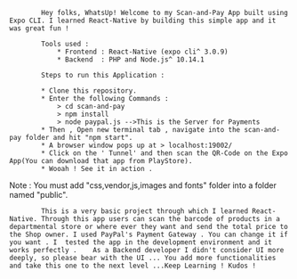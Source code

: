 			Hey folks, WhatsUp! Welcome to my Scan-and-Pay App built using Expo CLI. I learned React-Native by building this simple app and it was great fun ! 

            Tools used :
                * Frontend : React-Native (expo cli^ 3.0.9)
                * Backend  : PHP and Node.js^ 10.14.1 

            Steps to run this Application :

            * Clone this repository.
            * Enter the following Commands :
                > cd scan-and-pay
                > npm install
                > node paypal.js -->This is the Server for Payments
            * Then , Open new terminal tab , navigate into the scan-and-pay folder and hit "npm start".
            * A browser window pops up at > localhost:19002/
            * Click on the ' Tunnel' and then scan the QR-Code on the Expo App(You can download that app from PlayStore).
            * Wooah ! See it in action .
Note : You must add "css,vendor,js,images and fonts" folder into a folder named "public".

            This is a very basic project through which I learned React-Native. Through this app users can scan the barcode of products in a departmental store or where ever they want and send the total price to the Shop owner. I used PayPal's Payment Gateway . You can change it if you want . I  tested the app in the development environment and it works perfectly .    As a Backend developer I didn't consider UI more deeply, so please bear with the UI ... You add more functionalities and take this one to the next level ...Keep Learning ! Kudos ! 
